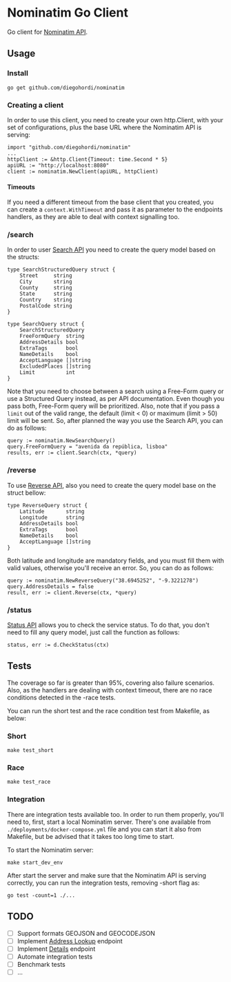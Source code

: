 # Nominatim Go Client

Go client for [Nominatim API](https://nominatim.org/).

## Usage

### Install

`go get github.com/diegohordi/nominatim`

### Creating a client

In order to use this client, you need to create your own http.Client, with your set of configurations, plus the base URL
where the Nominatim API is serving:

```
import "github.com/diegohordi/nominatim"
...
httpClient := &http.Client{Timeout: time.Second * 5}
apiURL := "http://localhost:8080"
client := nominatim.NewClient(apiURL, httpClient)
```

#### Timeouts

If you need a different timeout from the base client that you created, you can create a `context.WithTimeout` and pass
it as parameter to the endpoints handlers, as they are able to deal with context signalling too.

### /search

In order to user [Search API](https://nominatim.org/release-docs/latest/api/Search/) you need to create the query model
based on the structs:

```
type SearchStructuredQuery struct {
	Street     string
	City       string
	County     string
	State      string
	Country    string
	PostalCode string
}

type SearchQuery struct {
	SearchStructuredQuery
	FreeFormQuery  string
	AddressDetails bool
	ExtraTags      bool
	NameDetails    bool
	AcceptLanguage []string
	ExcludedPlaces []string
	Limit          int
}
```

Note that you need to choose between a search using a Free-Form query or use a Structured Query instead, as per API
documentation. Even though you pass both, Free-Form query will be prioritized. Also, note that if you pass a `limit` out 
of the valid range, the default (limit < 0) or maximum (limit > 50) limit will be sent. So, after planned the way you
use the Search API, you can do as follows:

```
query := nominatim.NewSearchQuery()
query.FreeFormQuery = "avenida da república, lisboa"
results, err := client.Search(ctx, *query)
```

### /reverse

To use [Reverse API](https://nominatim.org/release-docs/latest/api/Reverse/), also you need to create the query model 
base on the struct bellow:

```
type ReverseQuery struct {
	Latitude       string
	Longitude      string
	AddressDetails bool
	ExtraTags      bool
	NameDetails    bool
	AcceptLanguage []string
}
```

Both latitude and longitude are mandatory fields, and you must fill them with valid values, otherwise you'll 
receive an error. So, you can do as follows: 

```
query := nominatim.NewReverseQuery("38.6945252", "-9.3221278")
query.AddressDetails = false
result, err := client.Reverse(ctx, *query)
```

### /status

[Status API](https://nominatim.org/release-docs/latest/api/Status/) allows you to check the service status. To do that,
you don't need to fill any query model, just call the function as follows:

```
status, err := d.CheckStatus(ctx)
```

## Tests

The coverage so far is greater than 95%, covering also failure scenarios. Also, as the handlers are dealing with context
timeout, there are no race conditions detected in the -race tests.

You can run the short test and the race condition test from Makefile, as below:

### Short
`make test_short`

### Race
`make test_race`

### Integration

There are integration tests available too. In order to run them properly, you'll need to, first, start a local Nominatim
server. There's one available from `./deployments/docker-compose.yml` file and you can start it also from Makefile, but
be advised that it takes too long time to start.

To start the Nominatim server:

`make start_dev_env`

After start the server and make sure that the Nominatim API is serving correctly, you can run the integration tests,
removing -short flag as:

`go test -count=1 ./...`

## TODO

- [ ] Support formats GEOJSON and GEOCODEJSON
- [ ] Implement [Address Lookup](https://nominatim.org/release-docs/latest/api/Lookup/) endpoint
- [ ] Implement [Details](https://nominatim.org/release-docs/latest/api/Details/) endpoint
- [ ] Automate integration tests
- [ ] Benchmark tests
- [ ] ...
